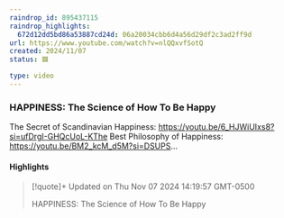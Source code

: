 ```yaml
---
raindrop_id: 895437115
raindrop_highlights:
  672d12dd5bd86a53887cd24d: 06a20034cbb6d4a56d29df2c3ad2ff9d
url: https://www.youtube.com/watch?v=nlQQxvfSotQ
created: 2024/11/07
status: 🟥

type: video
---
```



### HAPPINESS: The Science of How To Be Happy

The Secret of Scandinavian Happiness: https://youtu.be/6_HJWiUIxs8?si=ufDrgI-GHQcUoL-KThe Best Philosophy of Happiness: https://youtu.be/BM2_kcM_d5M?si=DSUPS...

#### Highlights

> [!quote]+ Updated on Thu Nov 07 2024 14:19:57 GMT-0500
>
> HAPPINESS: The Science of How To Be Happy
